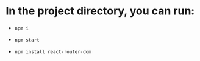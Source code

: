 # In the project directory, you can run:

- `npm i`

- `npm start`
- `npm install react-router-dom`

